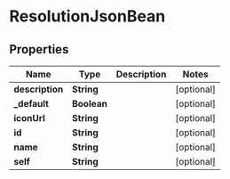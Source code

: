

# ResolutionJsonBean


## Properties

| Name | Type | Description | Notes |
|------------ | ------------- | ------------- | -------------|
|**description** | **String** |  |  [optional] |
|**_default** | **Boolean** |  |  [optional] |
|**iconUrl** | **String** |  |  [optional] |
|**id** | **String** |  |  [optional] |
|**name** | **String** |  |  [optional] |
|**self** | **String** |  |  [optional] |



